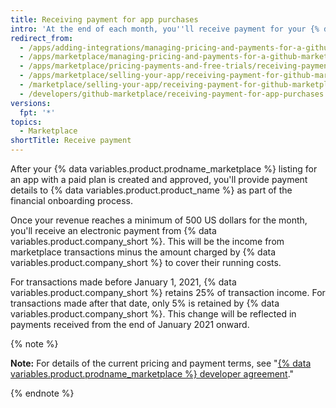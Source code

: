 ```yaml
---
title: Receiving payment for app purchases
intro: 'At the end of each month, you''ll receive payment for your {% data variables.product.prodname_marketplace %} listing.'
redirect_from:
  - /apps/adding-integrations/managing-pricing-and-payments-for-a-github-marketplace-listing/receiving-payment-for-a-github-marketplace-listing/
  - /apps/marketplace/managing-pricing-and-payments-for-a-github-marketplace-listing/receiving-payment-for-a-github-marketplace-listing/
  - /apps/marketplace/pricing-payments-and-free-trials/receiving-payment-for-a-github-marketplace-listing/
  - /apps/marketplace/selling-your-app/receiving-payment-for-github-marketplace-listings/
  - /marketplace/selling-your-app/receiving-payment-for-github-marketplace-listings
  - /developers/github-marketplace/receiving-payment-for-app-purchases
versions:
  fpt: '*'
topics:
  - Marketplace
shortTitle: Receive payment
---
```

After your {% data variables.product.prodname_marketplace %} listing for an app with a paid plan is created and approved, you'll provide payment details to {% data variables.product.product_name %} as part of the financial onboarding process.

Once your revenue reaches a minimum of 500 US dollars for the month, you'll receive an electronic payment from {% data variables.product.company_short %}. This will be the income from marketplace transactions minus the amount charged by {% data variables.product.company_short %} to cover their running costs.

For transactions made before January 1, 2021, {% data variables.product.company_short %} retains 25% of transaction income. For transactions made after that date, only 5% is retained by {% data variables.product.company_short %}. This change will be reflected in payments received from the end of January 2021 onward.

{% note %}

**Note:** For details of the current pricing and payment terms, see "[{% data variables.product.prodname_marketplace %} developer agreement](/github/site-policy/github-marketplace-developer-agreement)."

{% endnote %}
